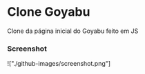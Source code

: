 # Clone Goyabu
Clone da página inicial do Goyabu feito em JS

### Screenshot
!["./github-images/screenshot.png"]